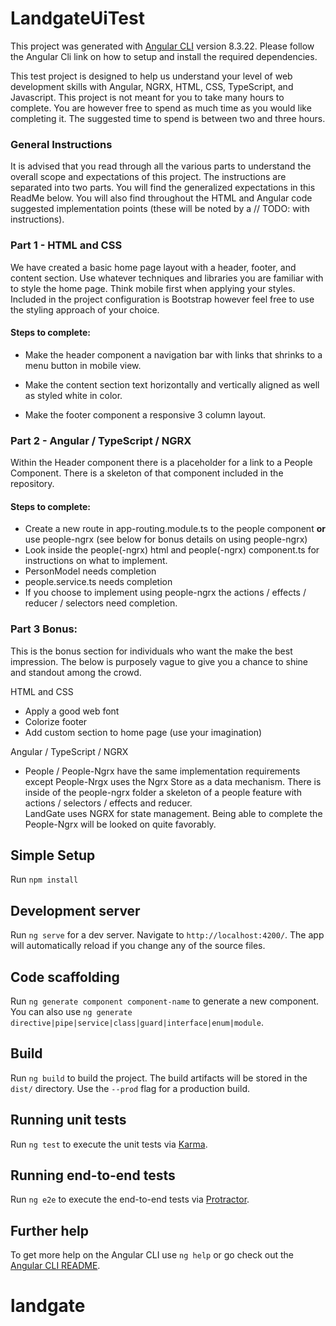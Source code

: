 # LandgateUiTest

This project was generated with [Angular CLI](https://github.com/angular/angular-cli) version 8.3.22.  Please follow the Angular Cli link on how to setup and install the required dependencies.  

This test project is designed to help us understand your level of web development skills with Angular, NGRX, HTML, CSS, TypeScript, and Javascript. This project is not meant for you to take many hours to complete.  You are however free to spend as much time as you would like completing it. The suggested time to spend is between two and three hours.

### General Instructions

It is advised that you read through all the various parts to understand the overall scope and expectations of this project. The instructions are separated into two parts. You will find the generalized expectations in this ReadMe below. 
You will also find throughout the HTML and Angular code suggested implementation points (these will be noted by a // TODO: with instructions).      

### Part 1 - HTML and CSS
We have created a basic home page layout with a header, footer, and content section. Use whatever techniques and libraries you are familiar with to style the home page. Think mobile first when applying your styles. Included in the project configuration is Bootstrap however feel free to use the styling approach of your choice.  

#### Steps to complete:
- Make the header component a navigation bar with links that shrinks to a menu button in mobile view.

- Make the content section text horizontally and vertically aligned as well as styled white in color.

- Make the footer component a responsive 3 column layout.


### Part 2 - Angular / TypeScript / NGRX
Within the Header component there is a placeholder for a link to a People Component.  There is a skeleton of that component included in the repository.  

#### Steps to complete:
- Create a new route in app-routing.module.ts to the people component **or** use people-ngrx (see below for bonus details on using people-ngrx)
- Look inside the people(-ngrx) html and people(-ngrx) component.ts for instructions on what to implement.
- PersonModel needs completion
- people.service.ts needs completion
- If you choose to implement using people-ngrx the actions / effects / reducer / selectors need completion.

### Part 3 Bonus:
This is the bonus section for individuals who want the make the best impression.  The below is purposely vague to give you a chance to shine and standout among the crowd.
 
  HTML and CSS
  
  - Apply a good web font
  - Colorize footer
  - Add custom section to home page (use your imagination)
  
  Angular / TypeScript / NGRX
  
  - People / People-Ngrx have the same implementation requirements except People-Nrgx uses the Ngrx Store as a data mechanism.
    There is inside of the people-ngrx folder a skeleton of a people feature with actions / selectors / effects and reducer.  
    LandGate uses NGRX for state management.  Being able to complete the People-Ngrx will be looked on quite favorably.


## Simple Setup

Run `npm install`
      
## Development server

Run `ng serve` for a dev server. Navigate to `http://localhost:4200/`. The app will automatically reload if you change any of the source files.

## Code scaffolding

Run `ng generate component component-name` to generate a new component. You can also use `ng generate directive|pipe|service|class|guard|interface|enum|module`.

## Build

Run `ng build` to build the project. The build artifacts will be stored in the `dist/` directory. Use the `--prod` flag for a production build.

## Running unit tests

Run `ng test` to execute the unit tests via [Karma](https://karma-runner.github.io).

## Running end-to-end tests

Run `ng e2e` to execute the end-to-end tests via [Protractor](http://www.protractortest.org/).

## Further help

To get more help on the Angular CLI use `ng help` or go check out the [Angular CLI README](https://github.com/angular/angular-cli/blob/master/README.md).
# landgate
